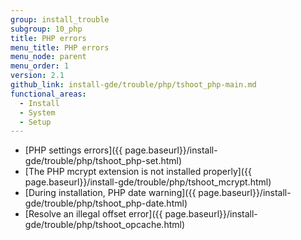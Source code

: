 ```yaml
---
group: install_trouble
subgroup: 10_php
title: PHP errors
menu_title: PHP errors
menu_node: parent
menu_order: 1
version: 2.1
github_link: install-gde/trouble/php/tshoot_php-main.md
functional_areas:
  - Install
  - System
  - Setup
---
```


*	[PHP settings errors]({{ page.baseurl}}/install-gde/trouble/php/tshoot_php-set.html)
*	[The PHP mcrypt extension is not installed properly]({{ page.baseurl}}/install-gde/trouble/php/tshoot_mcrypt.html)
*	[During installation, PHP date warning]({{ page.baseurl}}/install-gde/trouble/php/tshoot_php-date.html)
*	[Resolve an illegal offset error]({{ page.baseurl}}/install-gde/trouble/php/tshoot_opcache.html)
